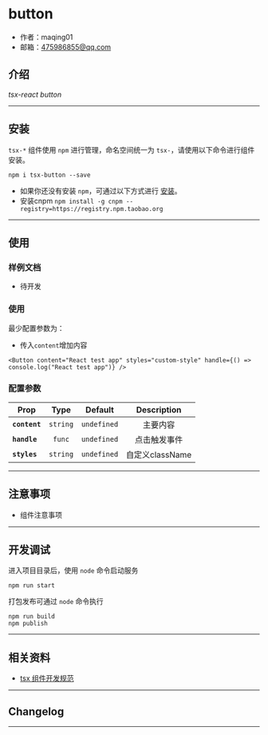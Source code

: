 # button

* 作者：maqing01
* 邮箱：475986855@qq.com

## 介绍

_tsx-react button_

---

## 安装

`tsx-*` 组件使用 `npm` 进行管理，命名空间统一为 `tsx-`，请使用以下命令进行组件安装。

```
npm i tsx-button --save
```

- 如果你还没有安装 `npm`，可通过以下方式进行 [安装](https://nodejs.org/en/download/)。
- 安装cnpm `npm install -g cnpm --registry=https://registry.npm.taobao.org`

---

## 使用

### 样例文档

- 待开发

### 使用
最少配置参数为：
- 传入`content`增加内容

```
<Button content="React test app" styles="custom-style" handle={() => console.log("React test app")} />

```
### 配置参数

| Prop | Type | Default | Description |
| ---- |:----:|:-------:| :----------:|
| **`content`** | `string` | `undefined` | 主要内容 |
| **`handle`** | `func` | `undefined` | 点击触发事件 |
| **`styles`** | `string` | `undefined` | 自定义className |

---

## 注意事项

- 组件注意事项

---

## 开发调试

进入项目目录后，使用 `node` 命令启动服务

```
npm run start
```

打包发布可通过 `node` 命令执行

```
npm run build
npm publish
```

---

## 相关资料

* [tsx 组件开发规范](http://)

---

## Changelog

---
